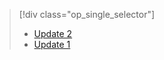 > [!div class="op_single_selector"]
> * [Update 2 ](../articles/storsimple/storsimple-deployment-walkthrough-gov-u2.md)
> * [Update 1](../articles/storsimple/storsimple-deployment-walkthrough-gov.md)
> 
> 



<!--HONumber=Nov16_HO3-->


